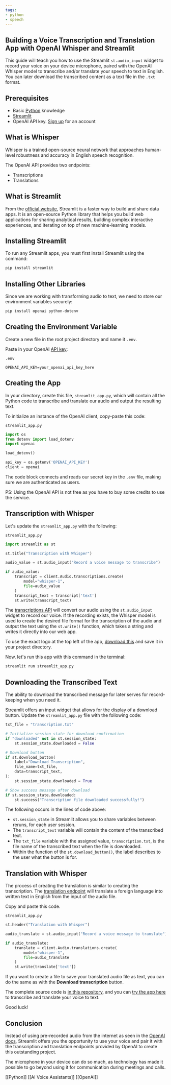 ```yaml
---
tags:
- python
- speech
---
```


## **Building a Voice Transcription and Translation App with OpenAI Whisper and Streamlit**

This guide will teach you how to use the Streamlit `st.audio_input` widget to record your voice on your device microphone, paired with the OpenAI Whisper model to transcribe and/or translate your speech to text in English. You can later download the transcribed content as a text file in the `.txt` format.

## Prerequisites

- Basic [Python](https://www.python.org/downloads/) knowledge
- [Streamlit](https://docs.streamlit.io/)
- OpenAI API key. [Sign up](https://platform.openai.com/signup) for an account

## What is Whisper

Whisper is a trained open-source neural network that approaches human-level robustness and accuracy in English speech recognition.

The OpenAI API provides two endpoints:

- Transcriptions
- Translations

## What is Streamlit

From the [official website](https://streamlit.io/), Streamlit is a faster way to build and share data apps. It is an open-source Python library that helps you build web applications for sharing analytical results, building complex interactive experiences, and iterating on top of new machine-learning models.

## Installing Streamlit

To run any Streamlit apps, you must first install Streamlit using the command:

```bash
pip install streamlit
```

## Installing Other Libraries

Since we are working with transforming audio to text, we need to store our environment variables securely:

```bash
pip install openai python-dotenv
```

## Creating the Environment Variable

Create a new file in the root project directory and name it `.env`.

Paste in your OpenAI [API key](https://platform.openai.com/settings/profile?tab=api-keys):

`.env`

```plaintext
OPENAI_API_KEY=your_openai_api_key_here
```

## Creating the App

In your directory, create this file, `streamlit_app.py`, which will contain all the Python code to transcribe and translate our audio and output the resulting text.

To initialize an instance of the OpenAI client, copy-paste this code:

`streamlit_app.py`

```python
import os
from dotenv import load_dotenv
import openai

load_dotenv()

api_key = os.getenv('OPENAI_API_KEY')
client = openai
```

The code block connects and reads our secret key in the `.env` file, making sure we are authenticated as users.

PS: Using the OpenAI API is not free as you have to buy some credits to use the service.

## Transcription with Whisper

Let's update the `streamlit_app.py` with the following:

`streamlit_app.py`

```python
import streamlit as st

st.title("Transcription with Whisper")

audio_value = st.audio_input("Record a voice message to transcribe")

if audio_value:
    transcript = client.Audio.transcriptions.create(
        model="whisper-1",
        file=audio_value
    )
    transcript_text = transcript['text']
    st.write(transcript_text)
```

The [transcriptions API](https://platform.openai.com/docs/guides/speech-to-text#transcriptions) will convert our audio using the `st.audio_input` widget to record our voice. If the recording exists, the Whisper model is used to create the desired file format for the transcription of the audio and output the text using the `st.write()` function, which takes a string and writes it directly into our web app.

To use the exact logo at the top left of the app, [download this](https://github.com/Terieyenike/streamlit_audio/blob/main/logo.png) and save it in your project directory.

Now, let's run this app with this command in the terminal:

```bash
streamlit run streamlit_app.py
```

## Downloading the Transcribed Text

The ability to download the transcribed message for later serves for record-keeping when you need it.

Streamlit offers an input widget that allows for the display of a download button. Update the `streamlit_app.py` file with the following code:

```python
txt_file = "transcription.txt"

# Initialize session state for download confirmation
if "downloaded" not in st.session_state:
    st.session_state.downloaded = False

# Download button
if st.download_button(
    label="Download Transcription",
    file_name=txt_file,
    data=transcript_text,
):
    st.session_state.downloaded = True

# Show success message after download
if st.session_state.downloaded:
    st.success("Transcription file downloaded successfully!")
```

The following occurs in the lines of code above:

- `st.session_state` in Streamlit allows you to share variables between reruns, for each user session.
- The `transcript_text` variable will contain the content of the transcribed text.
- The `txt_file` variable with the assigned value, `transcription.txt`, is the file name of the transcribed text when the file is downloaded.
- Within the function of the `st.download_button()`, the label describes to the user what the button is for.

## Translation with Whisper

The process of creating the translation is similar to creating the transcription. The [translation endpoint](https://platform.openai.com/docs/guides/speech-to-text#translations) will translate a foreign language into written text in English from the input of the audio file.

Copy and paste this code.

`streamlit_app.py`

```python
st.header("Translation with Whisper")

audio_translate = st.audio_input("Record a voice message to translate")

if audio_translate:
    translate = client.Audio.translations.create(
        model="whisper-1",
        file=audio_translate
    )
    st.write(translate['text'])
```

If you want to create a file to save your translated audio file as text, you can do the same as with the **Download transcription** button.

The complete source code is [in this repository](https://github.com/Terieyenike/streamlit_audio), and you can [try the app here](https://your-voice.streamlit.app/) to transcribe and translate your voice to text.

Good luck!

## Conclusion

Instead of using pre-recorded audio from the internet as seen in the [OpenAI docs](https://platform.openai.com/docs/guides/speech-to-text), Streamlit offers you the opportunity to use your voice and pair it with the transcription and translation endpoints provided by OpenAI to create this outstanding project.

The microphone in your device can do so much, as technology has made it possible to go beyond using it for communication during meetings and calls.

[[Python]]  [[AI Voice Assistants]]  [[OpenAI]]